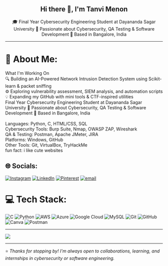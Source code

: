 <h2 align="center">Hi there 👋, I'm Tanvi Menon</h2>

<p align="center">
🎓 Final Year Cybersecurity Engineering Student at Dayananda Sagar University  
🔐 Passionate about Cybersecurity, QA Testing & Software Development  
📍 Based in Bangalore, India
</p>

---

# 💫 About Me:
What I'm Working On<br>🔍 Building an AI-Powered Network Intrusion Detection System using Scikit-learn & packet sniffing<br>⚙️ Exploring vulnerability assessment, SIEM analysis, and automation scripts<br>💡 Expanding my GitHub with mini tools & CTF-inspired utilities<br>Final Year Cybersecurity Engineering Student at Dayananda Sagar University 🔐 Passionate about Cybersecurity, QA Testing & Software Development 📍 Based in Bangalore, India<br><br>Languages: Python, C, HTML/CSS, SQL<br>Cybersecurity Tools: Burp Suite, Nmap, OWASP ZAP, Wireshark<br>QA & Testing: Postman, Apache JMeter, JIRA<br>Platforms: Windows, GitHub<br>Other Tools: Git, VirtualBox, TryHackMe<br>fun fact: i like cute websites


## 🌐 Socials:
[![Instagram](https://img.shields.io/badge/Instagram-%23E4405F.svg?logo=Instagram&logoColor=white)](https://instagram.com/tt4nv1) [![LinkedIn](https://img.shields.io/badge/LinkedIn-%230077B5.svg?logo=linkedin&logoColor=white)](https://linkedin.com/in/tanvi-menon-35b4302b7) [![Pinterest](https://img.shields.io/badge/Pinterest-%23E60023.svg?logo=Pinterest&logoColor=white)](https://pinterest.com/kittycatalyst1) [![email](https://img.shields.io/badge/Email-D14836?logo=gmail&logoColor=white)](mailto:tanvimenon2004@gmail.com) 

# 💻 Tech Stack:
![C](https://img.shields.io/badge/c-%2300599C.svg?style=for-the-badge&logo=c&logoColor=white) ![Python](https://img.shields.io/badge/python-3670A0?style=for-the-badge&logo=python&logoColor=ffdd54) ![AWS](https://img.shields.io/badge/AWS-%23FF9900.svg?style=for-the-badge&logo=amazon-aws&logoColor=white) ![Azure](https://img.shields.io/badge/azure-%230072C6.svg?style=for-the-badge&logo=microsoftazure&logoColor=white) ![Google Cloud](https://img.shields.io/badge/GoogleCloud-%234285F4.svg?style=for-the-badge&logo=google-cloud&logoColor=white) ![MySQL](https://img.shields.io/badge/mysql-4479A1.svg?style=for-the-badge&logo=mysql&logoColor=white) ![Git](https://img.shields.io/badge/git-%23F05033.svg?style=for-the-badge&logo=git&logoColor=white) ![GitHub](https://img.shields.io/badge/github-%23121011.svg?style=for-the-badge&logo=github&logoColor=white) ![Canva](https://img.shields.io/badge/Canva-%2300C4CC.svg?style=for-the-badge&logo=Canva&logoColor=white) ![Postman](https://img.shields.io/badge/Postman-FF6C37?style=for-the-badge&logo=postman&logoColor=white)

---
[![](https://visitcount.itsvg.in/api?id=tanviii-13&icon=0&color=0)](https://visitcount.itsvg.in)

<!-- Proudly created with GPRM ( https://gprm.itsvg.in ) -->

---

⭐ *Thanks for stopping by! I'm always open to collaborations, learning, and internships in cybersecurity or software engineering.*

